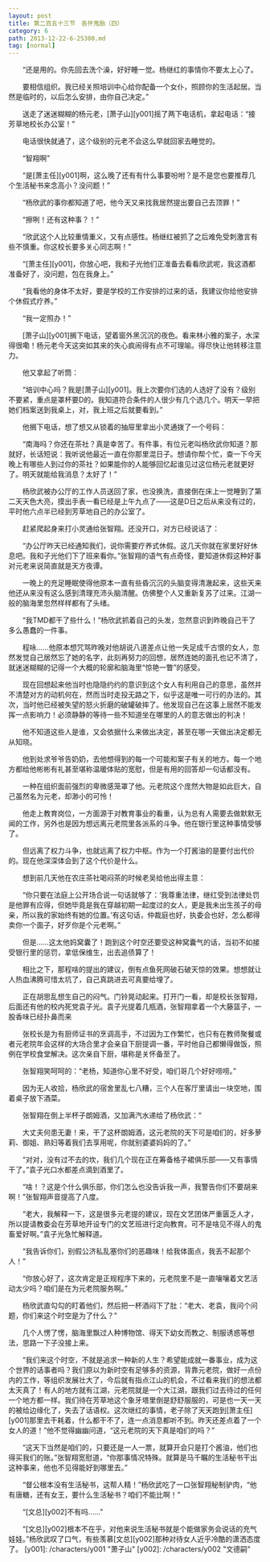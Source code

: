 ```yaml
---
layout: post
title: 第二百五十三节　各怀鬼胎（四）
category: 6
path: 2013-12-22-6-25300.md
tag: [normal]
---
```


　　“还是用的。你先回去洗个澡，好好睡一觉。杨继红的事情你不要太上心了。

　　要相信组织。我已经关照培训中心给你配备一个女仆，照顾你的生活起居。当然是临时的，以后怎么安排，由你自己决定。”

　　送走了迷迷糊糊的杨元老，[萧子山][y001]摇了两下电话机，拿起电话：“接芳草地校长办公室！”

　　电话很快就通了，这个级别的元老不会这么早就回家去睡觉的。

　　“智翔啊”

　　“是[萧主任][y001]啊，这么晚了还有有什么事要吩咐？是不是您也要推荐几个生活秘书来念高小？没问题！”

　　“杨欣武的事你都知道了吧，他今天又来找我居然提出要自己去顶罪！”

　　“擦咧！还有这种事？！”

　　“欣武这个人比较重情重义，又有点感性。杨继红被抓了之后难免受刺激言有些不慎重。你这校长要多关心同志啊！”

　　“[萧主任][y001]，你放心吧，我和子光他们正准备去看看欣武呢，我这酒都准备好了，没问题，包在我身上。”

　　“我看他的身体不太好，要是学校的工作安排的过来的话，我建议你给他安排个休假式疗养。”

　　“我一定照办！”

　　[萧子山][y001]搁下电话，望着窗外黑沉沉的夜色。看来林小雅的案子，水深得很嘞！杨元老今天这突如其来的失心疯闹得有点不可理喻。得尽快让他转移注意力。

　　他又拿起了听筒：

　　“培训中心吗？我是[萧子山][y001]。我上次要你们选的人选好了没有？级别不要紧，重点是罩杯要D的。我知道符合条件的人很少有几个选几个。明天一早把她们档案送到我桌上，对，我上班之后就要看到。”

　　他搁下电话，想了想又从锁着的抽屉里拿出小灵通拨了一个号码：

　　“南海吗？你还在茶社？真是幸苦了。有件事，有位元老叫杨欣武你知道？那就好，长话短说：我听说他最近一直在你那里混日子。想请你帮个忙，查一下今天晚上有哪些人到过你的茶社？如果能你的人能够回忆起谁见过这位杨元老就更好了。明天就能给我消息？太好了！”

　　杨欣武被办公厅的工作人员送回了家，也没换洗，直接倒在床上一觉睡到了第二天天色大亮，摸出手表一看已经是上午九点了——这是D日之后从来没有过的，平时他六点半已经到芳草地自己的办公室了。

　　赶紧爬起身来打小灵通给张智翔。还没开口，对方已经说话了：

　　“办公厅昨天已经通知我们，说你需要疗养式休假。这几天你就在家里好好休息吧。我和子光他们下了班来看你。”张智翔的语气有点奇怪，要知道休假这种好事对元老来说简直就是天方夜谭。

　　一晚上的充足睡眠使得他原本一直有些昏沉沉的头脑变得清澈起来，这些天来他还从来没有这么感到清理充沛头脑清醒。仿佛整个人又重新复苏了过来。江湖一般的脑海里忽然样样都有了头绪。

　　“我TMD都干了些什么！”杨欣武抓着自己的头发，忽然意识到昨晚自己干了多么愚蠢的一件事。

　　程咏……他原本想咒骂昨晚对他胡说八道差点让他一失足成千古恨的女人，忽然发觉自己居然忘了她的名字，此刻再努力的回想，居然连她的面孔也记不清了，就迷迷糊糊的记得一个大概的轮廓和脑海里“惊艳一瞥”的感受。

　　现在回想起来他当时也隐隐约约的意识到这个女人有利用自己的意思，虽然并不清楚对方的动机何在，然而当时走投无路之下，似乎这是唯一可行的办法的。其次，当时他已经被失望的怒火折磨的破罐破摔了。他发现自己在这事上居然不能发挥一点影响力！必须静静的等待一些不知道坐在哪里的人的意志做出的判决！

　　他不知道这些人是谁，又会依据什么来做出决定，甚至在哪一天做出决定都无从知晓。

　　他到处求爷爷告奶奶，去他想得到的每一个可能和案子有关的地方。每一个地方都给他彬彬有礼甚至堪称温暖体贴的宽慰，但是有用的回答却一句话都没有。

　　一种在组织面前强烈的卑微感笼罩了他。元老院这个庞然大物是如此巨大，自己虽然名为元老，却渺小的可怜！

　　他走上教育岗位，一方面源于对教育事业的看重，认为总有人需要去做默默无闻的工作，另外也是因为想远离元老院里各派系的斗争。他在银行里这种事情受够了。

　　但远离了权力斗争，也就远离了权力中枢。作为一个打酱油的是要付出代价的。现在他深深体会到了这个代价是什么。

　　想到前几天他在农庄茶社喝闷茶的时候老吴给他出得主意：

　　“你只要在法庭上公开场合说一句话就够了：‘我尊重法律，继红受到法律处罚是他罪有应得，但她毕竟是我在穿越初期一起度过的女人，更是我未出生孩子的母亲，所以我的家始终有她的位置。’有这句话，仲裁庭也好，执委会也好，怎么都得卖你一个面子，好歹你是个元老啊。”

　　但是……这太他妈窝囊了！跑到这个时空还要受这种窝囊气的话，当初不如接受银行里的惩罚，拿低保维生，出去追债算了！

　　相比之下，那程啥的提出的建议，倒有点鱼死网破石破天惊的效果。想想就让人热血沸腾可惜太坑了，自己真跳进去可真要给埋了。

　　正在胡思乱想生自己的闷气。门铃晃动起来。打开门一看，却是校长张智翔，后面还有他的校内死党袁子光。袁子光提着几瓶酒，张智翔拿着一个大藤篮子，一股香味已经扑鼻而来

　　张校长是为有厨师证书的烹调高手，不过因为工作繁忙，也只有在教师聚餐或者元老院年会这样的大场合里才会亲自下厨提调一番，平时他自己都懒得做饭，照例在学校食堂解决。这次亲自下厨，堪称是关怀备至了。

　　张智翔笑呵呵的：“老杨，知道你心里不好受，咱们哥几个好好唠唠。”

　　因为无人收拾，杨欣武的宿舍里乱七八糟，三个人在客厅里请出一块空地，围着桌子放下酒菜。

　　张智翔在倒上半杯子朗姆酒，又加满汽水递给了杨欣武：“

　　大丈夫何患无妻！来，干了这杯朗姆酒，这元老院的天下可是咱们的，好多萝莉、御姐、熟妇等着我们去享用呢，你就别婆婆妈妈的了。”

　　“对对，没有过不去的坎，我们几个现在正在筹备格子裙俱乐部——又有事情干了。”袁子光口水都差点滴到酒里了。

　　“啥！？这是个什么俱乐部，你们怎么也没告诉我一声，我警告你们不要胡来啊！”张智翔声音提高了八度。

　　“老大，我解释一下，这是很多元老提的建议，现在文艺团体严重匮乏人才，所以提请教委会在芳草地开设专门的文艺班进行定向教育。可不是啥见不得人的鬼畜爱好啊。”袁子光急忙解释道。

　　“我告诉你们，别假公济私乱塞你们的恶趣味！给我体面点，我丢不起那个人！”

　　“你放心好了，这次肯定是正规程序下来的，元老院里不是一直嚷嚷着文艺活动太少吗？咱们是在为元老院服务啊。”

　　杨欣武直勾勾的盯着他们，然后把一杯酒闷下了肚：“老大、老袁，我问个问题，你们来这个时空是为了什么？”

　　几个人愣了愣，脑海里飘过人种博物馆、得天下幼女而教之、制服诱惑等想法，思路一下子没接上来。

　　“我们来这个时空，不就是追求一种新的人生？希望能成就一番事业，成为这个世界的话事者吗？我们原以为新时空有足够多的资源，背靠元老院，做好一点份内的工作，等组织发展壮大了，今后就有指点江山的机会，不过看来我们的想法都太天真了！有人的地方就有江湖，元老院就是一个大江湖，跟我们过去待过的任何一个地方都一样。我们待在芳草地这个象牙塔里倒是舒舒服服的，可是也一天一天的被给边缘化了，失去了话语权。这次继红的事情，老子除了天天跑到[萧主任][y001]那里去干耗着，什么都干不了，连一点消息都听不到。昨天还差点着了一个女人的道！”他不觉得幽幽问道，“这元老院的天下真是咱们的吗？”

　　“这天下当然是咱们的，只要还是一人一票，就算开会只是打个酱油，他们也得买我们的账。”张智翔宽慰道，“你那事情况特殊。就算是马千瞩的生活秘书干出这种事来，他也不见得能好到哪里去。”

　　“督公根本没有生活秘书，这帮人精！”杨欣武吃了一口张智翔秘制驴肉，“他有唐糖，还有女王，要什么生活秘书？咱们不能比啊！”

　　“[文总][y002]不有吗……”

　　“[文总][y002]根本不在乎，对他来说生活秘书就是个能做家务会说话的充气娃娃。”杨欣武叹了口气，有些羡慕[文总][y002]那种对待女人近乎冷酷的潇洒态度了。
[y001]: /characters/y001 "萧子山"
[y002]: /characters/y002 "文德嗣"
